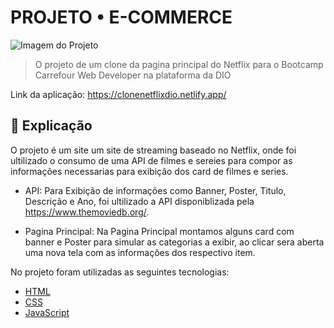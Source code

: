 # PROJETO • E-COMMERCE

<img src="./src/img/image.png" alt="Imagem do Projeto"/>

>  O projeto de um clone da pagina principal do Netflix para o Bootcamp Carrefour Web Developer na plataforma da DIO

Link da aplicação: https://clonenetflixdio.netlify.app/ <br>

## :page_facing_up: Explicação

O projeto é um site um site de streaming baseado no Netflix, onde foi ultilizado o consumo de uma API de filmes e sereies para compor as informações necessarias para exibição dos card de filmes e series.

- API: Para Exibição de informações como Banner, Poster, Titulo, Descrição e Ano, foi ultilizado a API disponiblizada pela https://www.themoviedb.org/.

- Pagina Principal: Na Pagina Principal montamos alguns card com banner e Poster para simular as categorias a exibir, ao clicar sera aberta uma nova tela com as informações dos respectivo item.

No projeto foram utilizadas as seguintes tecnologias:

- [HTML](https://developer.mozilla.org/pt-BR/docs/Web/HTML)
- [CSS](https://developer.mozilla.org/pt-BR/docs/Web/CSS)
- [JavaScript](https://developer.mozilla.org/pt-BR/docs/Web/JavaScript)
